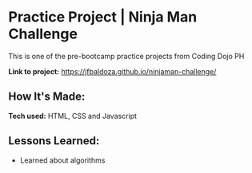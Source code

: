 # Practice Project | Ninja Man Challenge

This is one of the pre-bootcamp practice projects from Coding Dojo PH

**Link to project:** https://jfbaldoza.github.io/ninjaman-challenge/

## How It's Made:

**Tech used:** HTML, CSS and Javascript

## Lessons Learned:

- Learned about algorithms
